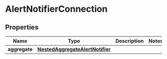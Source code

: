 

# AlertNotifierConnection


## Properties

Name | Type | Description | Notes
------------ | ------------- | ------------- | -------------
**aggregate** | [**NestedAggregateAlertNotifier**](NestedAggregateAlertNotifier.md) |  | 



